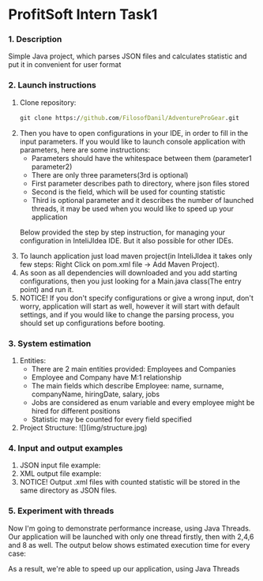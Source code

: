 <h1>ProfitSoft Intern Task1</h1>
<h3>1. Description</h3>
<p> Simple Java project, which parses JSON files
and calculates statistic and put it in convenient for user format</p>
<h3>2. Launch instructions</h3>
<ol>
<li>
Clone repository:

```cmd
git clone https://github.com/FilosofDanil/AdventureProGear.git
```

</li>

<li>
Then you have to open configurations in your IDE, in order to fill in the input parameters.
If you would like to launch console application with parameters, here are some instructions:

- Parameters should have the whitespace between them (parameter1 parameter2)
- There are only three parameters(3rd is optional)
- First parameter describes path to directory, where json files stored
- Second is the field, which will be used for counting statistic
- Third is optional parameter and it describes the number of launched threads, it may be used when you would like to speed up your application

Below provided the step by step instruction, for managing your configuration in InteliJIdea IDE.
But it also possible for other IDEs.

</li>

<li>
    To launch application just load maven project(in InteliJIdea it takes only few steps: Right Click on pom.xml file -> Add Maven Project).
</li>
<li>
    As soon as all dependencies will downloaded and you add starting configurations, then you just looking for a Main.java class(The entry point) and run it.
</li>
<li>
    NOTICE! If you don't specify configurations or give a wrong input, don't worry, application will start as well, however it will start with default settings, and if you would like to change the parsing process, you should set up configurations before booting.
</li>
</ol>

<h3>3. System estimation</h3>
<ol>
<li>
Entities:

- There are 2 main entities provided: Employees and Companies
- Employee and Company have M:1 relationship
- The main fields which describe Employee: name, surname, companyName, hiringDate, salary, jobs
- Jobs are considered as enum variable and every employee might be hired for different positions    
- Statistic may be counted for every field specified 
</li>

<li>
Project Structure:
![](img/structure.jpg)
</li>

</ol>

<h3>4. Input and output examples</h3>
<ol>
<li>
 JSON input file example:
    
</li>
<li>
    XML output file example:
</li>
<li>
NOTICE! Output .xml files with counted statistic will be stored in the same directory as JSON files. 
</li>
</ol>
<h3>5. Experiment with threads</h3>
Now I'm going to demonstrate performance increase, using Java Threads.
Our application will be launched with only one thread firstly, then with 2,4,6 and 8 as well.
The output below shows estimated execution time for every case:

As a result, we're able to speed up our application, using Java Threads
